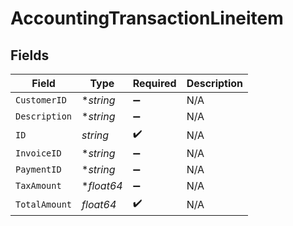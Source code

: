 # AccountingTransactionLineitem


## Fields

| Field              | Type               | Required           | Description        |
| ------------------ | ------------------ | ------------------ | ------------------ |
| `CustomerID`       | **string*          | :heavy_minus_sign: | N/A                |
| `Description`      | **string*          | :heavy_minus_sign: | N/A                |
| `ID`               | *string*           | :heavy_check_mark: | N/A                |
| `InvoiceID`        | **string*          | :heavy_minus_sign: | N/A                |
| `PaymentID`        | **string*          | :heavy_minus_sign: | N/A                |
| `TaxAmount`        | **float64*         | :heavy_minus_sign: | N/A                |
| `TotalAmount`      | *float64*          | :heavy_check_mark: | N/A                |